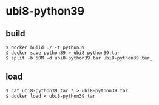 # ubi8-python39


## build

```
$ docker build ./ -t python39
$ docker save python39 > ubi8-python39.tar
$ split -b 50M -d ubi8-python39.tar ubi8-python39.tar_ 
```

## load

```
$ cat ubi8-python39.tar_* > ubi8-python39.tar
$ docker load < ubi8-python39.tar
```


